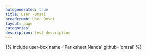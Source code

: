 ```yaml
---
autogenerated: true
title: User ›Omsai
breadcrumb: User Omsai
layout: page
categories: 
description: test description
---
```


{% include user-box name='Pariksheet Nanda' github='omsai' %}
